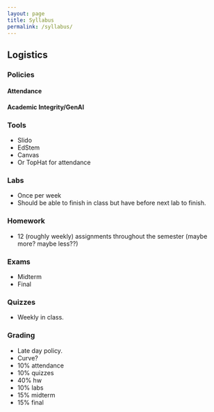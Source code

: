 ```yaml
---
layout: page
title: Syllabus
permalink: /syllabus/
---
```


## Logistics

### Policies

#### Attendance

#### Academic Integrity/GenAI

### Tools
* Slido
* EdStem
* Canvas
* Or TopHat for attendance

### Labs
* Once per week
* Should be able to finish in class but have before next lab to finish.

### Homework
* 12 (roughly weekly) assignments throughout the semester (maybe more? maybe less??)

### Exams
* Midterm
* Final

### Quizzes
* Weekly in class.

### Grading
* Late day policy.
* Curve?
* 10% attendance
* 10% quizzes
* 40% hw
* 10% labs
* 15% midterm
* 15% final
